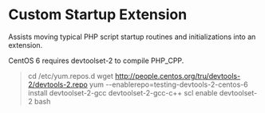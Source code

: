 # Custom Startup Extension
Assists moving typical PHP script startup routines and initializations into an extension.

CentOS 6 requires devtoolset-2 to compile PHP_CPP.
> cd /etc/yum.repos.d
> wget http://people.centos.org/tru/devtools-2/devtools-2.repo
> yum --enablerepo=testing-devtools-2-centos-6 install devtoolset-2-gcc devtoolset-2-gcc-c++
> scl enable devtoolset-2 bash